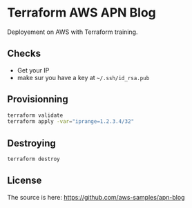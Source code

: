 # Terraform AWS APN Blog

Deployement on AWS with Terraform training.

## Checks

* Get your IP
* make sur you have a key at `~/.ssh/id_rsa.pub`

## Provisionning

```bash
terraform validate
terraform apply -var="iprange=1.2.3.4/32"
```

## Destroying

```bash
terraform destroy
```

## License

The source is here: https://github.com/aws-samples/apn-blog
